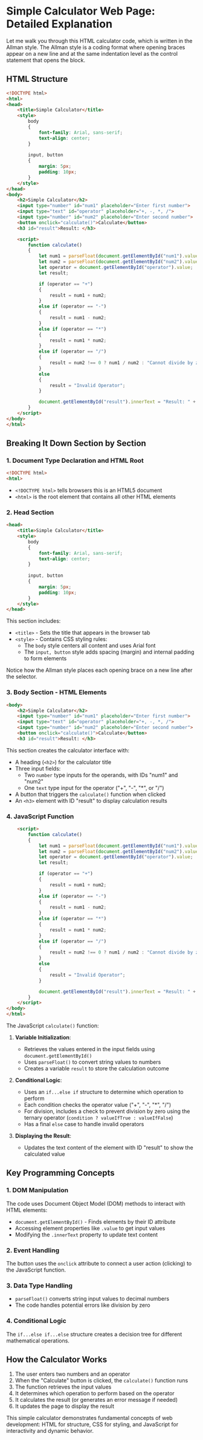 # Simple Calculator Web Page: Detailed Explanation

Let me walk you through this HTML calculator code, which is written in the Allman style. The Allman style is a coding format where opening braces appear on a new line and at the same indentation level as the control statement that opens the block.

## HTML Structure

```html
<!DOCTYPE html>
<html>
<head>
    <title>Simple Calculator</title>
    <style>
        body 
        {
            font-family: Arial, sans-serif;
            text-align: center;
        }
        
        input, button 
        {
            margin: 5px;
            padding: 10px;
        }
    </style>
</head>
<body>
    <h2>Simple Calculator</h2>
    <input type="number" id="num1" placeholder="Enter first number">
    <input type="text" id="operator" placeholder="+, -, *, /">
    <input type="number" id="num2" placeholder="Enter second number">
    <button onclick="calculate()">Calculate</button>
    <h3 id="result">Result: </h3>

    <script>
        function calculate() 
        {
            let num1 = parseFloat(document.getElementById("num1").value);
            let num2 = parseFloat(document.getElementById("num2").value);
            let operator = document.getElementById("operator").value;
            let result;

            if (operator == "+")
            {
                result = num1 + num2;
            } 
            else if (operator == "-")
            {
                result = num1 - num2;
            } 
            else if (operator == "*")
            {
                result = num1 * num2;
            } 
            else if (operator == "/")
            {
                result = num2 !== 0 ? num1 / num2 : "Cannot divide by zero";
            } 
            else
            {
                result = "Invalid Operator";
            }

            document.getElementById("result").innerText = "Result: " + result;
        }
    </script>
</body>
</html>
```

## Breaking It Down Section by Section

### 1. Document Type Declaration and HTML Root
```html
<!DOCTYPE html>
<html>
```
- `<!DOCTYPE html>` tells browsers this is an HTML5 document
- `<html>` is the root element that contains all other HTML elements

### 2. Head Section
```html
<head>
    <title>Simple Calculator</title>
    <style>
        body 
        {
            font-family: Arial, sans-serif;
            text-align: center;
        }
        
        input, button 
        {
            margin: 5px;
            padding: 10px;
        }
    </style>
</head>
```

This section includes:
- `<title>` - Sets the title that appears in the browser tab
- `<style>` - Contains CSS styling rules:
  - The `body` style centers all content and uses Arial font
  - The `input, button` style adds spacing (margin) and internal padding to form elements

Notice how the Allman style places each opening brace on a new line after the selector.

### 3. Body Section - HTML Elements
```html
<body>
    <h2>Simple Calculator</h2>
    <input type="number" id="num1" placeholder="Enter first number">
    <input type="text" id="operator" placeholder="+, -, *, /">
    <input type="number" id="num2" placeholder="Enter second number">
    <button onclick="calculate()">Calculate</button>
    <h3 id="result">Result: </h3>
```

This section creates the calculator interface with:
- A heading (`<h2>`) for the calculator title
- Three input fields:
  - Two `number` type inputs for the operands, with IDs "num1" and "num2"
  - One `text` type input for the operator ("+", "-", "*", or "/")
- A button that triggers the `calculate()` function when clicked
- An `<h3>` element with ID "result" to display calculation results

### 4. JavaScript Function
```html
    <script>
        function calculate() 
        {
            let num1 = parseFloat(document.getElementById("num1").value);
            let num2 = parseFloat(document.getElementById("num2").value);
            let operator = document.getElementById("operator").value;
            let result;

            if (operator == "+")
            {
                result = num1 + num2;
            } 
            else if (operator == "-")
            {
                result = num1 - num2;
            } 
            else if (operator == "*")
            {
                result = num1 * num2;
            } 
            else if (operator == "/")
            {
                result = num2 !== 0 ? num1 / num2 : "Cannot divide by zero";
            } 
            else
            {
                result = "Invalid Operator";
            }

            document.getElementById("result").innerText = "Result: " + result;
        }
    </script>
</body>
</html>
```

The JavaScript `calculate()` function:

1. **Variable Initialization**:
   - Retrieves the values entered in the input fields using `document.getElementById()`
   - Uses `parseFloat()` to convert string values to numbers
   - Creates a variable `result` to store the calculation outcome

2. **Conditional Logic**:
   - Uses an `if...else if` structure to determine which operation to perform
   - Each condition checks the operator value ("+", "-", "*", "/")
   - For division, includes a check to prevent division by zero using the ternary operator (`condition ? valueIfTrue : valueIfFalse`)
   - Has a final `else` case to handle invalid operators

3. **Displaying the Result**:
   - Updates the text content of the element with ID "result" to show the calculated value

## Key Programming Concepts

### 1. DOM Manipulation
The code uses Document Object Model (DOM) methods to interact with HTML elements:
- `document.getElementById()` - Finds elements by their ID attribute
- Accessing element properties like `.value` to get input values
- Modifying the `.innerText` property to update text content

### 2. Event Handling
The button uses the `onclick` attribute to connect a user action (clicking) to the JavaScript function.

### 3. Data Type Handling
- `parseFloat()` converts string input values to decimal numbers
- The code handles potential errors like division by zero

### 4. Conditional Logic
The `if...else if...else` structure creates a decision tree for different mathematical operations.

## How the Calculator Works

1. The user enters two numbers and an operator
2. When the "Calculate" button is clicked, the `calculate()` function runs
3. The function retrieves the input values
4. It determines which operation to perform based on the operator
5. It calculates the result (or generates an error message if needed)
6. It updates the page to display the result

This simple calculator demonstrates fundamental concepts of web development: HTML for structure, CSS for styling, and JavaScript for interactivity and dynamic behavior.
